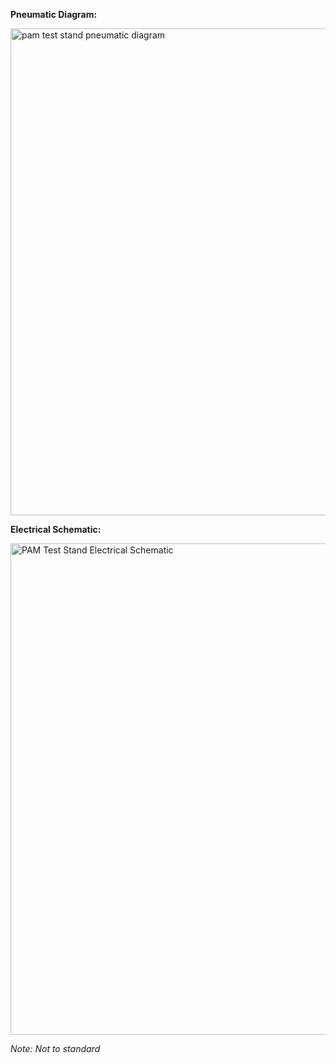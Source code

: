 **Pneumatic Diagram:**

<img width="779" alt="pam test stand pneumatic diagram" src="https://github.com/user-attachments/assets/0b4492a7-12d0-44f9-9909-1d96c9a29fb8">

**Electrical Schematic:**

<img width="786" alt="PAM Test Stand Electrical Schematic" src="https://github.com/user-attachments/assets/ad624666-3bb6-444c-a831-0349f3f241ce">

_Note: Not to standard_
